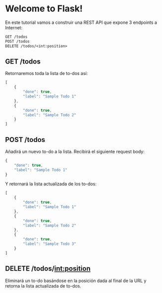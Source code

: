 # Welcome to Flask!

En este tutorial vamos a construir una REST API que expone 3 endpoints a Internet:

```txt
GET /todos
POST /todos
DELETE /todos/<int:position>
```

## GET /todos

Retornaremos toda la lista de to-dos así:

```javascript
[
    {
        "done": true,
        "label": "Sample Todo 1"
    },
    {
        "done": true,
        "label": "Sample Todo 2"
    }
]
```

## POST /todos 

Añadirá un nuevo to-do a la lista. Recibirá el siguiente request body:

```javascript
{
    "done": true,
    "label": "Sample Todo 1"
}
```

Y retornará la lista actualizada de los to-dos:

```javascript
[
    {
        "done": true,
        "label": "Sample Todo 1"
    },
    {
        "done": true,
        "label": "Sample Todo 2"
    },
    {
        "done": true,
        "label": "Sample Todo 3"
    }
]
```

## DELETE /todos/<int:position>

Eliminará un to-do basándose en la posición dada al final de la URL y retorna la lista actualizada de to-dos.


